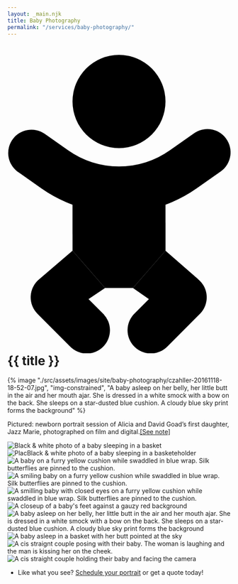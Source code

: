 ```yaml
---
layout: _main.njk
title: Baby Photography
permalink: "/services/baby-photography/"
---
```


<!-- markdownlint-disable MD025 -->
# <icon-l class="bigger icon-before"><span class="with-icon"><svg id="icon-contract-baby-duo" xmlns="http://www.w3.org/2000/svg" viewBox="0 0 384 512"><path fill="var(--mpb-color-accentReverse)" d="M272.07 288v48L216 400h-48l-55.93-64-.07-48z"></path><path fill="var(--mpb-color-accent)" d="M192 160a80 80 0 1 0-80-80 80 80 0 0 0 80 80zm-52.46 259L168 400l-55.93-64v-.06l-.07.06-57.33 49a40 40 0 0 0-3 59.24l56 56a40 40 0 1 0 56.56-56.56zM376 143.19a39.81 39.81 0 0 0-55.86-7.88l-40.5 28.39a152.31 152.31 0 0 1-175.28 0l-40.47-28.39a40 40 0 0 0-48 63.9q1 .78 2.13 1.5l40.49 28.5A231.24 231.24 0 0 0 112 257.1V288h160v-30.9a231.24 231.24 0 0 0 53.49-27.89l40.51-28.5q1.09-.72 2.13-1.5a40.08 40.08 0 0 0 7.87-56.02zM328.33 385L272 336l-56 64 27.46 19-24.74 24.75a40 40 0 1 0 56.57 56.56l56-56a40 40 0 0 0-3-59.24z"></path></svg> {{ title }}</icon-l>
<!-- markdownlint-enable MD025 -->
<mpb-dialog-img>

{% image "./src/assets/images/site/baby-photography/czahller-20161118-18-52-07.jpg", "img-constrained", "A baby asleep on her belly, her little butt in the air and her mouth ajar. She is dressed in a white smock with a bow on the back. She sleeps on a star-dusted blue cushion. A cloudy blue sky print forms the background" %}</mpb-dialog-img>

Pictured: newborn portrait session of Alicia and David Goad’s first daughter, Jazz Marie, photographed on film and digital.<a href="#mn:1" id="mnref:1" class="sr-only">[See note]</a>

<mpb-dialog-gallery hint rel cols="8">
  
  ![Black & white photo of a baby sleeping in a basket](/assets/images/site/baby-photography/czahller-20161104-20-33-52.jpg)
  ![PlacBlack & white photo of a baby sleeping in a basketeholder](/assets/images/site/baby-photography/czahller-20161104-20-42-40.jpg)
  ![A baby on a furry yellow cushion while swaddled in blue wrap. Silk butterflies are pinned to the cushion.](/assets/images/site/baby-photography/czahller-20161104-22-19-59.jpg)
  ![A smiling baby on a furry yellow cushion while swaddled in blue wrap. Silk butterflies are pinned to the cushion.](/assets/images/site/baby-photography/czahller-20161104-22-20-18.jpg)
  ![A smilling baby with closed eyes on a furry yellow cushion while swaddled in blue wrap. Silk butterflies are pinned to the cushion.](/assets/images/site/baby-photography/czahller-20161104-22-46-25.jpg)
  ![A closeup of a baby's feet against a gauzy red background](/assets/images/site/baby-photography/czahller-20161104-23-46-24.jpg)
  ![A baby asleep on her belly, her little butt in the air and her mouth ajar. She is dressed in a white smock with a bow on the back. She sleeps on a star-dusted blue cushion. A cloudy blue sky print forms the background](/assets/images/site/baby-photography/czahller-20161118-18-52-07.jpg)
  ![A baby asleep in a basket with her butt pointed at the sky](/assets/images/site/baby-photography/czahller-20161118-19-13-15.jpg)
  ![A cis straignt couple posing with their baby. The woman is laughing and the man is kissing her on the cheek.](/assets/images/site/baby-photography/czahller-20161118-21-27-42.jpg)
  ![A cis straight couple holding their baby and facing the camera](/assets/images/site/baby-photography/czahller-20161118-21-31-26.jpg)
</mpb-dialog-gallery>

<footer>
  <ul class="app-marginnotes-list" role="list">
    <li id="mn:1" role="listitem">

Like what you see? [Schedule your portrait](/contact) or get a quote today!
    </li>
  </ul>

</footer>
